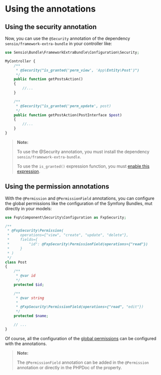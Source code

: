 Using the annotations
=====================


## Using the security annotation

Now, you can use the `@Security` annotation of the dependency `sensio/framework-extra-bundle`
in your controller like:

```php
use Sensio\Bundle\FrameworkExtraBundle\Configuration\Security;

MyController {
    /**
     * @Security("is_granted('perm_view', 'App\Entity\Post')")
     */
    public function getPostsAction()
    {
        //...
    }

    /**
     * @Security("is_granted('perm_update', post)
     */
    public function getPostAction(PostInterface $post)
    {
        //...
    }
}
```

> **Note:**
>
> To use the @Security annotation, you must install the dependency `sensio/framework-extra-bundle`.
>
> To use the `is_granted()` expression function, you must [enable this expression](expressions.md).


## Using the permission annotations

With the `@Permission` and `@PermissionField` annotations, you can configure the global
permissions like the configuration of the Symfony Bundles, mut directly in your models:

```php
use Fxp\Component\Security\Configuration as FxpSecurity;

/**
 * @FxpSecurity\Permission(
 *     operations={"view", "create", "update", "delete"},
 *     fields={
 *         "id": @FxpSecurity\PermissionField(operations={"read"})
 *     }
 * )
 */
class Post
{
    /**
     * @var id
     */
    protected $id;

    /**
     * @var string
     *
     * @FxpSecurity\PermissionField(operations={"read", "edit"})
     */
    protected $name;

    // ...
}
```

Of course, all the configuration of the [global permissions](annotations.md) can be configured
with the annotations.

> **Note:**
>
> The `@PermissionField` annotation can be added in the `@Permission` annotation or directly in
> the PHPDoc of the property.
